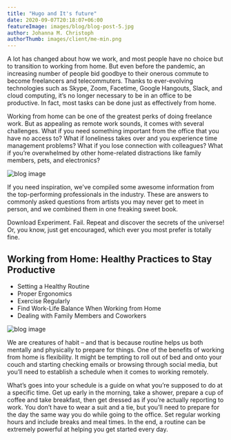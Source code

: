 ```yaml
---
title: "Hugo and It's future"
date: 2020-09-07T20:18:07+06:00
featureImage: images/blog/blog-post-5.jpg
author: Johanna M. Christoph
authorThumb: images/client/me-min.png
---
```


A lot has changed about how we work, and most people have no choice but to transition to working from home. But even before the pandemic, an increasing number of people bid goodbye to their onerous commute to become freelancers and telecommuters. Thanks to ever-evolving technologies such as Skype, Zoom, Facetime, Google Hangouts, Slack, and cloud computing, it’s no longer necessary to be in an office to be productive. In fact, most tasks can be done just as effectively from home.

Working from home can be one of the greatest perks of doing freelance work. But as appealing as remote work sounds, it comes with several challenges. What if you need something important from the office that you have no access to? What if loneliness takes over and you experience time management problems? What if you lose connection with colleagues? What if you’re overwhelmed by other home-related distractions like family members, pets, and electronics?

![blog image](/images/blog/single-blog-1.jpg)

If you need inspiration, we've compiled some awesome information from the top-performing professionals in the industry. These are answers to commonly asked questions from artists you may never get to meet in person, and we combined them in one freaking sweet book.

Download Experiment. Fail. Repeat and discover the secrets of the universe! Or, you know, just get encouraged, which ever you most prefer is totally fine.

## Working from Home: Healthy Practices to Stay Productive

- Setting a Healthy Routine
- Proper Ergonomics
- Exercise Regularly
- Find Work-Life Balance When Working from Home
- Dealing with Family Members and Coworkers

![blog image](/images/blog/single-blog-4.jpg)

We are creatures of habit – and that is because routine helps us both mentally and physically to prepare for things. One of the benefits of working from home is flexibility. It might be tempting to roll out of bed and onto your couch and starting checking emails or browsing through social media, but you’ll need to establish a schedule when it comes to working remotely.

What’s goes into your schedule is a guide on what you’re supposed to do at a specific time. Get up early in the morning, take a shower, prepare a cup of coffee and take breakfast, then get dressed as if you’re actually reporting to work. You don’t have to wear a suit and a tie, but you’ll need to prepare for the day the same way you do while going to the office. Set regular working hours and include breaks and meal times. In the end, a routine can be extremely powerful at helping you get started every day.
